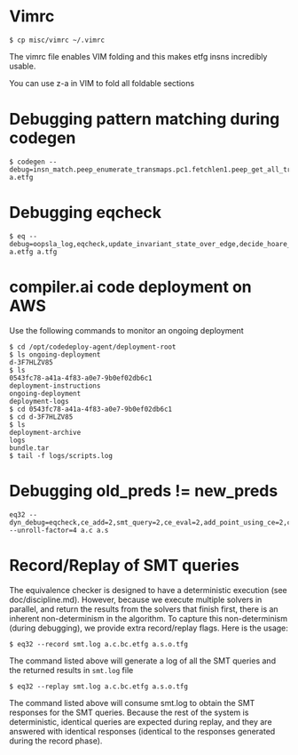 # Vimrc

```
$ cp misc/vimrc ~/.vimrc
```
The vimrc file enables VIM folding and this makes etfg insns incredibly usable.

You can use z-a in VIM to fold all foldable sections


# Debugging pattern matching during codegen

```
$ codegen --debug=insn_match.peep_enumerate_transmaps.pc1.fetchlen1.peep_get_all_trans=2 a.etfg
```

# Debugging eqcheck

```
$ eq --debug=oopsla_log,eqcheck,update_invariant_state_over_edge,decide_hoare_triple_dump,prove_using_local_sprel_expr_guesses_dump,smt_query=2,ce_add=2,ce_translate=2 a.etfg a.tfg
```

# compiler.ai code deployment on AWS

Use the following commands to monitor an ongoing deployment
```
$ cd /opt/codedeploy-agent/deployment-root
$ ls ongoing-deployment
d-3F7HLZV85
$ ls
0543fc78-a41a-4f83-a0e7-9b0ef02db6c1
deployment-instructions
ongoing-deployment
deployment-logs
$ cd 0543fc78-a41a-4f83-a0e7-9b0ef02db6c1
$ cd d-3F7HLZV85
$ ls
deployment-archive
logs
bundle.tar
$ tail -f logs/scripts.log
```

# Debugging old\_preds != new\_preds

```
eq32 --dyn_debug=eqcheck,ce_add=2,smt_query=2,ce_eval=2,add_point_using_ce=2,ce_translate=2 --unroll-factor=4 a.c a.s
```

# Record/Replay of SMT queries

The equivalence checker is designed to have a deterministic execution
(see doc/discipline.md). However, because we execute multiple solvers
in parallel, and return the results from the solvers that finish first,
there is an inherent non-determinism in the algorithm.  To capture
this non-determinism (during debugging), we provide extra record/replay
flags.  Here is the usage:

```
$ eq32 --record smt.log a.c.bc.etfg a.s.o.tfg
```
The command listed above will generate a log of all the SMT queries
and the returned results in `smt.log` file

```
$ eq32 --replay smt.log a.c.bc.etfg a.s.o.tfg
```
The command listed above will consume smt.log to obtain the SMT
responses for the SMT queries. Because the rest of the system is
deterministic, identical queries are expected during replay, and they
are answered with identical responses (identical to the responses
generated during the record phase).
